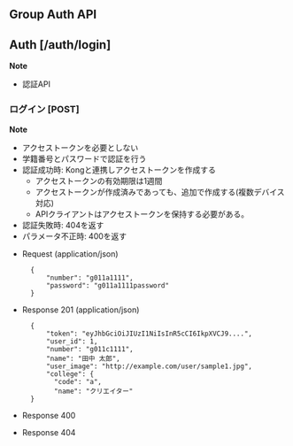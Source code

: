 ## Group Auth API

##  Auth [/auth/login]

**Note**
* 認証API

### ログイン [POST]
**Note**
* アクセストークンを必要としない
* 学籍番号とパスワードで認証を行う
* 認証成功時: Kongと連携しアクセストークンを作成する
    + アクセストークンの有効期限は1週間
    + アクセストークンが作成済みであっても、追加で作成する(複数デバイス対応)
    + APIクライアントはアクセストークンを保持する必要がある。
* 認証失敗時: 404を返す
* パラメータ不正時: 400を返す

+ Request (application/json)

        {
            "number": "g011a1111",
            "password": "g011a1111password"
        }

+ Response 201 (application/json)

        {
            "token": "eyJhbGciOiJIUzI1NiIsInR5cCI6IkpXVCJ9....",
            "user_id": 1,
            "number": "g011c1111",
            "name": "田中 太郎",
            "user_image": "http://example.com/user/sample1.jpg",
            "college": {
              "code": "a",
              "name": "クリエイター"
        }

+ Response 400

+ Response 404
